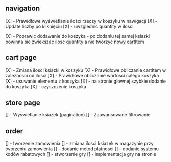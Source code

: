 ## navigation

[X] - Prawidłowe wyświetlanie ilości rzeczy w koszyku w nawigacji
[X] - Update liczby po kliknięciu
[X] - uwzglednic quantity w ilosci

[X] - Poprawic dodawanie do koszyka - po dodaniu tej samej ksiazki powinna sie zwiekszac ilosc quantity a nie tworzyc nowy cartItem

## cart page

[X] - Zmiana ilosci ksiazki w koszyku
[X] - Prawidłowe obliczanie cartItem w zaleznosci od ilosci
[X] - Prawidłowe obliczanie wartosci calego koszyka
[X] - usuwanie elementu z koszyka
[X] - na stronie glownej szybkie dodanie do koszyka
[X] - czyszczenie koszyka

## store page

[] - Wyswietlanie ksiazek (pagination)
[] - Zaawansowane filtrowanie

## order

[] - tworzenie zamowienia
[] - zmiana ilosci ksiazek w magazynie przy tworzeniu zamowienia
[] - dodanie metod platnosci
[] - dodanie systemu kodów rabatowych
[] - stworzenie gry
[] - implementacja gry na stronie
